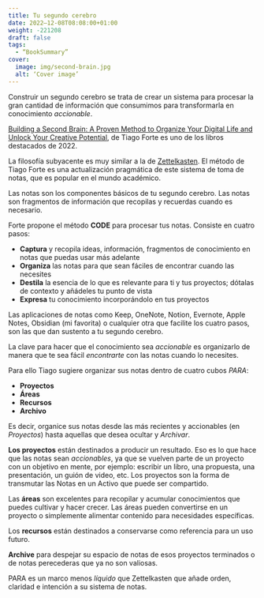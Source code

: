 ```yaml
---
title: Tu segundo cerebro
date: 2022–12-08T08:08:00+01:00
weight: -221208
draft: false
tags:
  - “BookSummary”
cover:
  image: img/second-brain.jpg
  alt: ‘Cover image’
---
```


Construir un segundo cerebro se trata de crear un sistema para procesar la gran cantidad de información que consumimos para transformarla en conocimiento *accionable*.

[Building a Second Brain: A Proven Method to Organize Your Digital Life and Unlock Your Creative Potential](https://www.amazon.es/dp/B09MDNDYYF/), de Tiago Forte es uno de los libros destacados de 2022.

La filosofía subyacente es muy similar a la de [Zettelkasten](https://es.wikipedia.org/wiki/Zettelkasten). El método de Tiago Forte es una actualización pragmática de este sistema de toma de notas, que es popular en el mundo académico.

Las notas son los componentes básicos de tu segundo cerebro. Las notas son fragmentos de información que recopilas y recuerdas cuando es necesario.

Forte propone el método **CODE** para procesar tus notas. Consiste en cuatro pasos:

- **Captura** y recopila ideas, información, fragmentos de conocimiento en notas que puedas usar más adelante
- **Organiza** las notas para que sean fáciles de encontrar cuando las necesites
- **Destila** la esencia de lo que es relevante para ti y tus proyectos; dótalas de contexto y añádeles tu punto de vista
- **Expresa** tu conocimiento incorporándolo en tus proyectos

Las aplicaciones de notas como Keep, OneNote, Notion, Evernote, Apple Notes, Obsidian (mi favorita) o cualquier otra que facilite los cuatro pasos, son las que dan sustento a tu segundo cerebro.

La clave para hacer que el conocimiento sea *accionable* es organizarlo de manera que te sea fácil *encontrarte* con las notas cuando lo necesites. 

Para ello Tiago sugiere organizar sus notas dentro de cuatro cubos *PARA*:

- **Proyectos**
- **Áreas**
- **Recursos**
- **Archivo**

Es decir, organice sus notas desde las más recientes y accionables (en *Proyectos*) hasta aquellas que desea ocultar y *Archivar*.

**Los proyectos** están destinados a producir un resultado. Eso es lo que hace que las notas sean *accionables*, ya que se vuelven parte de un proyecto con un objetivo en mente, por ejemplo: escribir un libro, una propuesta, una presentación, un guión de video, etc. Los proyectos son la forma de transmutar las Notas en un Activo que puede ser compartido.

Las **áreas** son excelentes para recopilar y acumular conocimientos que puedes cultivar y hacer crecer. Las áreas pueden convertirse en un proyecto o simplemente alimentar contenido para necesidades específicas.

Los **recursos** están destinados a conservarse como referencia para un uso futuro.

**Archive** para despejar su espacio de notas de esos proyectos terminados o de notas perecederas que ya no son valiosas.

PARA es un marco menos *líquido* que Zettelkasten que añade orden, claridad e intención a su sistema de notas.








